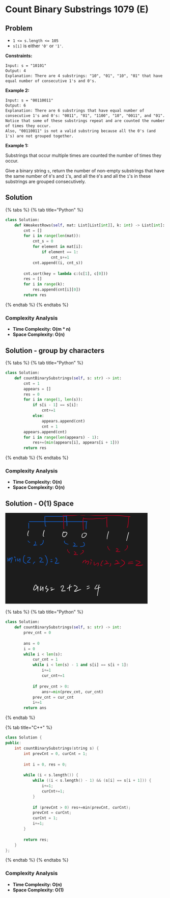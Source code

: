 # Count Binary Substrings 1079 (E)

## Problem

* `1 <= s.length <= 105`
* `s[i]` is either `'0'` or `'1'`.

**Constraints:**

```
Input: s = "10101"
Output: 4
Explanation: There are 4 substrings: "10", "01", "10", "01" that have equal number of consecutive 1's and 0's.
```

**Example 2:**

```
Input: s = "00110011"
Output: 6
Explanation: There are 6 substrings that have equal number of consecutive 1's and 0's: "0011", "01", "1100", "10", "0011", and "01".
Notice that some of these substrings repeat and are counted the number of times they occur.
Also, "00110011" is not a valid substring because all the 0's (and 1's) are not grouped together.
```

**Example 1:**

Substrings that occur multiple times are counted the number of times they occur.

Give a binary string `s`, return the number of non-empty substrings that have the same number of `0`'s and `1`'s, and all the `0`'s and all the `1`'s in these substrings are grouped consecutively.

## Solution&#x20;

{% tabs %}
{% tab title="Python" %}
```python
class Solution:
    def kWeakestRows(self, mat: List[List[int]], k: int) -> List[int]:
        cnt = []
        for i in range(len(mat)):
            cnt_s = 0
            for element in mat[i]:
                if element == 1:
                    cnt_s+=1
            cnt.append((i, cnt_s))
        
        cnt.sort(key = lambda c:(c[1], c[0]))
        res = []
        for i in range(k):
            res.append(cnt[i][0])
        return res
```
{% endtab %}
{% endtabs %}

### Complexity Analysis

* **Time Complexity: O(m \* n)**
* **Space Complexity: O(n)**



## Solution - group by characters

{% tabs %}
{% tab title="Python" %}
```python
class Solution:
    def countBinarySubstrings(self, s: str) -> int:
        cnt = 1
        appears = []
        res = 0
        for i in range(1, len(s)):
            if s[i - 1] == s[i]:
                cnt+=1
            else:
                appears.append(cnt)
                cnt = 1
        appears.append(cnt)
        for i in range(len(appears) - 1):
            res+=(min(appears[i], appears[i + 1]))
        return res       
```
{% endtab %}
{% endtabs %}

### Complexity Analysis

* **Time Complexity: O(n)**
* **Space Complexity: O(n)**

## Solution - O(1) Space

![](<../../.gitbook/assets/Screen Shot 2021-10-03 at 1.20.07 PM.png>)

{% tabs %}
{% tab title="Python" %}
```python
class Solution:
    def countBinarySubstrings(self, s: str) -> int:
        prev_cnt = 0
        
        ans = 0
        i = 0
        while i < len(s):
            cur_cnt = 1
            while i < len(s) - 1 and s[i] == s[i + 1]:
                i+=1
                cur_cnt+=1
            
            if prev_cnt > 0:
                ans+=min(prev_cnt, cur_cnt)
            prev_cnt = cur_cnt
            i+=1
        return ans
```
{% endtab %}

{% tab title="C++" %}
```cpp
class Solution {
public:
    int countBinarySubstrings(string s) {
        int prevCnt = 0, curCnt = 1;
        
        int i = 0, res = 0;
        
        while (i < s.length()) {
            while ((i < s.length() - 1) && (s[i] == s[i + 1])) {
                i+=1;
                curCnt+=1;
            }
            
            if (prevCnt > 0) res+=min(prevCnt, curCnt);
            prevCnt = curCnt;
            curCnt = 1;
            i+=1;
        }
        
        return res;
    }
};
```
{% endtab %}
{% endtabs %}

### Complexity Analysis

* **Time Complexity: O(n)**
* **Space Complexity: O(1)**



